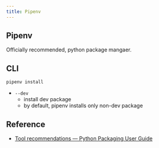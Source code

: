 ```yaml
---
title: Pipenv
---
```


## Pipenv
Officially recommended, python package mangaer.

## CLI

```
pipenv install
```

* `--dev`
    * install dev package
    * by default, pipenv installs only non-dev package

## Reference
* [Tool recommendations — Python Packaging User Guide](https://packaging.python.org/guides/tool-recommendations/)
